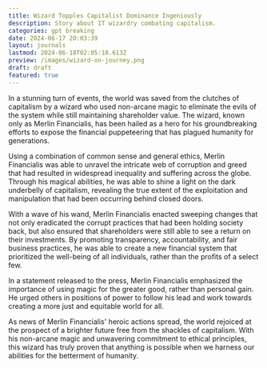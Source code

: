 ```yaml
---
title: Wizard Topples Capitalist Dominance Ingeniously
description: Story about IT wizardry combating capitalism.
categories: gpt breaking
date: 2024-06-17 20:03:39
layout: journals
lastmod: 2024-06-18T02:05:18.613Z
preview: /images/wizard-on-journey.png
draft: draft
featured: true
---
```

In a stunning turn of events, the world was saved from the clutches of capitalism by a wizard who used non-arcane magic to eliminate the evils of the system while still maintaining shareholder value. The wizard, known only as Merlin Financialis, has been hailed as a hero for his groundbreaking efforts to expose the financial puppeteering that has plagued humanity for generations.

Using a combination of common sense and general ethics, Merlin Financialis was able to unravel the intricate web of corruption and greed that had resulted in widespread inequality and suffering across the globe. Through his magical abilities, he was able to shine a light on the dark underbelly of capitalism, revealing the true extent of the exploitation and manipulation that had been occurring behind closed doors.

With a wave of his wand, Merlin Financialis enacted sweeping changes that not only eradicated the corrupt practices that had been holding society back, but also ensured that shareholders were still able to see a return on their investments. By promoting transparency, accountability, and fair business practices, he was able to create a new financial system that prioritized the well-being of all individuals, rather than the profits of a select few.

In a statement released to the press, Merlin Financialis emphasized the importance of using magic for the greater good, rather than personal gain. He urged others in positions of power to follow his lead and work towards creating a more just and equitable world for all.

As news of Merlin Financialis' heroic actions spread, the world rejoiced at the prospect of a brighter future free from the shackles of capitalism. With his non-arcane magic and unwavering commitment to ethical principles, this wizard has truly proven that anything is possible when we harness our abilities for the betterment of humanity.
